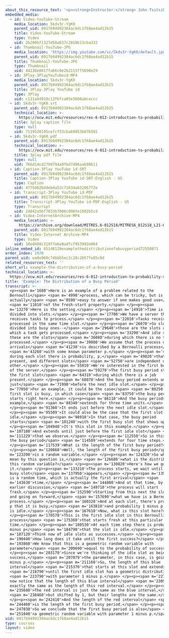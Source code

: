 ```yaml
---
about_this_resource_text: '<p><strong>Instructor:</strong> John Tsitsiklis</p>'
embedded_media:
  - id: Video-YouTube-Stream
    media_location: 5kdv3r-YgK0
    parent_uid: 8917b94992304ac6dc1f68ae4ad12b15
    title: Video-YouTube-Stream
    type: Video
    uid: 2b200bf1327d58a037c2818b13cba332
  - id: Thumbnail-YouTube-JPG
    media_location: 'https://img.youtube.com/vi/5kdv3r-YgK0/default.jpg'
    parent_uid: 8917b94992304ac6dc1f68ae4ad12b15
    title: Thumbnail-YouTube-JPG
    type: Thumbnail
    uid: 44238e801ffa66c0e2b2115ff5690e29
  - id: 3Play-3PlayYouTubeid-MP4
    media_location: 5kdv3r-YgK0
    parent_uid: 8917b94992304ac6dc1f68ae4ad12b15
    title: 3Play-3Play YouTube id
    type: 3Play
    uid: c121a8d919c13fbfca05e3608abceccc
  - id: 5kdv3r-YgK0.srt
    parent_uid: 8917b94992304ac6dc1f68ae4ad12b15
    technical_location: >-
      https://ocw.mit.edu/resources/res-6-012-introduction-to-probability-spring-2018/part-iii-random-processes/example-the-distribution-of-a-busy-period/5kdv3r-YgK0.srt
    title: 3play caption file
    type: null
    uid: 7119520195cefcf53cba69453b07b501
  - id: 5kdv3r-YgK0.pdf
    parent_uid: 8917b94992304ac6dc1f68ae4ad12b15
    technical_location: >-
      https://ocw.mit.edu/resources/res-6-012-introduction-to-probability-spring-2018/part-iii-random-processes/example-the-distribution-of-a-busy-period/5kdv3r-YgK0.pdf
    title: 3play pdf file
    type: null
    uid: 766d14cd2799794a9fbd7406aab98611
  - id: Caption-3Play YouTube id-SRT
    parent_uid: 8917b94992304ac6dc1f68ae4ad12b15
    title: Caption-3Play YouTube id-SRT-English - US
    type: Caption
    uid: 4775462bddeb4a53c71634a632067f2e
  - id: Transcript-3Play YouTube id-PDF
    parent_uid: 8917b94992304ac6dc1f68ae4ad12b15
    title: Transcript-3Play YouTube id-PDF-English - US
    type: Transcript
    uid: 24842a5bf7833b7006c098fe1502b5cd
  - id: Video-InternetArchive-MP4
    media_location: >-
      https://archive.org/download/MITRES.6-012S18/MITRES6_012S18_L21-06_300k.mp4
    parent_uid: 8917b94992304ac6dc1f68ae4ad12b15
    title: Video-Internet Archive-MP4
    type: Video
    uid: 10ed408c319f7a6a9adfcf953992e064
inline_embed_id: 65148129examplethedistributionofabusyperiod72550871
order_index: 1970
parent_uid: ea0e960c7d6bb5ec3c28c2657fe85c0d
related_resources_text: ''
short_url: example-the-distribution-of-a-busy-period
technical_location: >-
  https://ocw.mit.edu/resources/res-6-012-introduction-to-probability-spring-2018/part-iii-random-processes/example-the-distribution-of-a-busy-period
title: 'Example: The Distribution of a Busy Period'
transcript: >-
  <p><span m='1680'>Here is an example of a problem related to the
  Bernoulli</span> <span m='4990'>process, which can be tricky, but is
  actually</span> <span m='8590'>easy to answer if one makes good use</span>
  <span m='11010'>of the fresh-start property.</span> </p><p><span
  m='13270'>Here is the setting.</span> </p><p><span m='14910'>Time is discrete,
  divided into slots.</span> </p><p><span m='17700'>We have a server that
  receives tasks to process.</span> </p><p><span m='22010'>Tasks received gets
  processed in the same time slot.</span> </p><p><span m='26070'>So slots are
  divided into busy ones--</span> <span m='29640'>those are the slots during
  which a task gets processed.</span> </p><p><span m='33290'>And idle slots--
  these are the slots</span> <span m='36080'>during which there is no task to be
  processed.</span> </p><p><span m='39080'>We assume that the process of job
  arrivals</span> <span m='41230'>is described by a Bernoulli process</span>
  <span m='43260'>with some known parameter p.</span> </p><p><span m='46070'>So,
  during each slot there is probability, p,</span> <span m='49820'>that a job is
  present, and different slots</span> <span m='52750'>are independent of each
  other.</span> </p><p><span m='55010'>We're interested in the first busy period
  of the server.</span> </p><p><span m='59270'>The first busy period starts at
  the first slot</span> <span m='64319'>during which there is a job
  present.</span> </p><p><span m='68070'>And the busy period extends until
  just</span> <span m='71990'>before the next idle slot.</span> </p><p><span
  m='77050'>For an example, it could be the case</span> <span m='80250'>that the
  first slot is busy, in which case</span> <span m='83750'>the busy period
  starts right here.</span> </p><p><span m='86110'>And the busy periods, in this
  example,</span> <span m='88340'>extends for three time units.</span>
  </p><p><span m='91360'>It ends just before the next idle slot.</span>
  </p><p><span m='95509'>It could also be the case that the first slot is
  idle.</span> </p><p><span m='98910'>In that case, the busy period
  starts</span> <span m='101240'>with the first busy slot that shows up.</span>
  </p><p><span m='104940'>It's this slot in this example.</span> </p><p><span
  m='107180'>And extends until just before the first idle slot</span> <span
  m='111229'>that we observe.</span> </p><p><span m='112550'>So in this example,
  the busy period</span> <span m='114509'>extends for four time steps.</span>
  </p><p><span m='117539'>What is the length of the first busy period?</span>
  </p><p><span m='120860'>Well, the length of the first busy period</span> <span
  m='123200'>is a random variable.</span> </p><p><span m='124320'>So what we
  mean by this question is,</span> <span m='126680'>what is the distribution of
  this random variable?</span> </p><p><span m='130820'>Here's how we go about
  it.</span> </p><p><span m='133210'>The process starts, we wait until a first
  busy slot</span> <span m='137950'>appears.</span> </p><p><span m='139390'>This
  is a random time, which is actually the first arrival</span> <span
  m='143630'>time.</span> </p><p><span m='144880'>And at that time, by our
  earlier discussion,</span> <span m='149710'>the process will start
  fresh.</span> </p><p><span m='152590'>Starting from this next the slot here
  and going on forward,</span> <span m='157690'>what we have is a Bernoulli
  process.</span> </p><p><span m='160320'>And at each slot, there's probability
  p that it is busy,</span> <span m='163810'>and probability 1 minus p that it
  is idle.</span> </p><p><span m='167610'>Now, what is this slot here?</span>
  </p><p><span m='170570'>This is the first idle slot in this Bernoulli
  process</span> <span m='175360'>that starts fresh at this particular
  time.</span> </p><p><span m='180530'>At each time step there is probability 1
  minus p</span> <span m='184790'>that the slot is idle.</span> </p><p><span
  m='187120'>Think now of idle slots as successes.</span> </p><p><span
  m='190440'>How long does it take until the first success?</span> </p><p><span
  m='193860'>We know that this is a geometric random variable with
  parameter</span> <span m='200690'>equal to the probability of success.</span>
  </p><p><span m='203170'>Since we're thinking of the idle slot as being a
  success,</span> <span m='207079'>the parameter, in this case, is going to be 1
  minus p.</span> </p><p><span m='211160'>So, the length of this blue
  interval</span> <span m='215370'>that starts at this slot and extends</span>
  <span m='218790'>until the first idle slot has a geometric distribution</span>
  <span m='223790'>with parameter 1 minus p.</span> </p><p><span m='227130'>But
  now notice that the length of this blue interval</span> <span m='230900'>is
  exactly the same as the length of this red interval.</span> </p><p><span
  m='235680'>The red interval is just the same as the blue interval,</span>
  <span m='238460'>but shifted by 1, but their lengths are the same.</span>
  </p><p><span m='242410'>And the length of the red interval</span> <span
  m='244460'>is the length of the first busy period.</span> </p><p><span
  m='247030'>So we conclude that the first busy period is also</span> <span
  m='251040'>a geometric random variable with parameter 1 minus p.</span> </p>
uid: 8917b94992304ac6dc1f68ae4ad12b15
type: courses
layout: video
---
```

